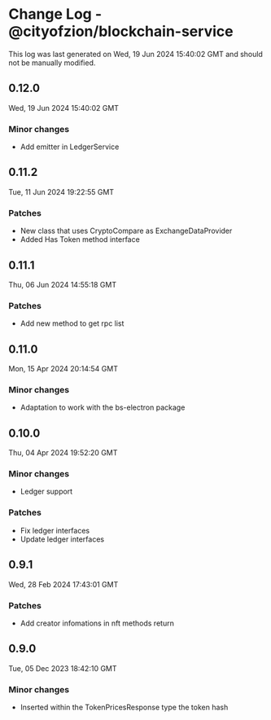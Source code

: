 # Change Log - @cityofzion/blockchain-service

This log was last generated on Wed, 19 Jun 2024 15:40:02 GMT and should not be manually modified.

## 0.12.0
Wed, 19 Jun 2024 15:40:02 GMT

### Minor changes

- Add emitter in LedgerService

## 0.11.2
Tue, 11 Jun 2024 19:22:55 GMT

### Patches

- New class that uses CryptoCompare as ExchangeDataProvider
- Added Has Token method interface 

## 0.11.1
Thu, 06 Jun 2024 14:55:18 GMT

### Patches

-  Add new method to get rpc list

## 0.11.0
Mon, 15 Apr 2024 20:14:54 GMT

### Minor changes

- Adaptation to work with the bs-electron package

## 0.10.0
Thu, 04 Apr 2024 19:52:20 GMT

### Minor changes

- Ledger support

### Patches

- Fix ledger interfaces
- Update ledger interfaces

## 0.9.1
Wed, 28 Feb 2024 17:43:01 GMT

### Patches

- Add creator infomations in nft methods return

## 0.9.0
Tue, 05 Dec 2023 18:42:10 GMT

### Minor changes

- Inserted within the TokenPricesResponse type the token hash


